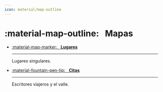 ```yaml
---
icon: material/map-outline
---
```


# :material-map-outline: &nbsp; Mapas

<div class="grid cards" markdown>

-   [:material-map-marker: &nbsp; __Lugares__](lugares.md)

    ---

    Lugares singulares.

-   [:material-fountain-pen-tip: &nbsp; __Citas__](citas.md)

    ---
    
    Escritores viajeros y el valle.


</div>